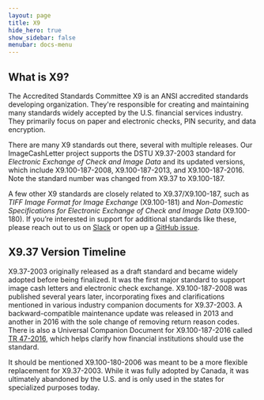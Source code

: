 ```yaml
---
layout: page
title: X9
hide_hero: true
show_sidebar: false
menubar: docs-menu
---
```


## What is X9?

The Accredited Standards Committee X9 is an ANSI accredited standards developing organization. They're responsible for creating and maintaining many standards widely accepted by the U.S. financial services industry. They primarily focus on paper and electronic checks, PIN security, and data encryption.

There are many X9 standards out there, several with multiple releases. Our ImageCashLetter project supports the DSTU X9.37-2003 standard for *Electronic Exchange of Check and Image Data* and its updated versions, which include X9.100-187-2008, X9.100-187-2013, and X9.100-187-2016. Note the standard number was changed from X9.37 to X9.100-187.

A few other X9 standards are closely related to X9.37/X9.100-187, such as *TIFF Image Format for Image Exchange* (X9.100-181) and *Non-Domestic Specifications for Electronic Exchange of Check and Image Data* (X9.100-180). If you’re interested in support for additional standards like these, please reach out to us on [Slack](https://slack.moov.io/) or open up a [GitHub issue](https://github.com/cardcorp/imagecashletter/issues/new).

## X9.37 Version Timeline

X9.37-2003 originally released as a draft standard and became widely adopted before being finalized. It was the first major standard to support image cash letters and electronic check exchange. X9.100-187-2008 was published several years later, incorporating fixes and clarifications mentioned in various industry companion documents for X9.37-2003. A backward-compatible maintenance update was released in 2013 and another in 2016 with the sole change of removing return reason codes. There is also a Universal Companion Document for X9.100-187-2016 called [TR 47-2016](https://x9.org/wp-content/uploads/2016/11/ASC-X9-TR-47-2016.pdf), which helps clarify how financial institutions should use the standard.

It should be mentioned X9.100-180-2006 was meant to be a more flexible replacement for X9.37-2003. While it was fully adopted by Canada, it was ultimately abandoned by the U.S. and is only used in the states for specialized purposes today.